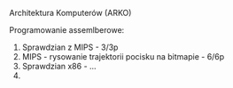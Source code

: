 Architektura Komputerów (ARKO)

Programowanie assemlberowe:
1. Sprawdzian z MIPS - 3/3p
2. MIPS - rysowanie trajektorii pocisku na bitmapie - 6/6p
3. Sprawdzian x86 - ...
4. 
